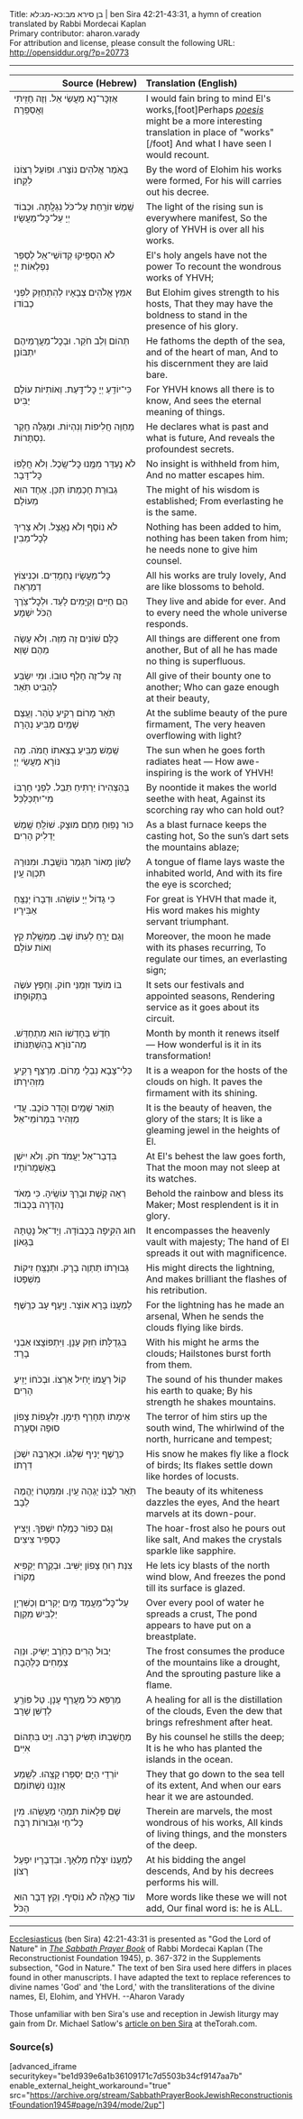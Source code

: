 <html>
<head></head>
<body>
Title: בן סירא מב:כא-מג:לא | ben Sira 42:21-43:31, a hymn of creation translated by Rabbi Mordecai Kaplan<br />
Primary contributor: aharon.varady<br />
For attribution and license, please consult the following URL: <a href="http://opensiddur.org/?p=20773">http://opensiddur.org/?p=20773</a>
<p />
<hr />

<table style="margin-left: auto;margin-right: auto;" class="draggable">
<thead><tr><th id="x" style="text-align: right;">Source (Hebrew)</th><th style="text-align: left;">Translation (English)</th></tr></thead>
<tbody>
<tr><td style="vertical-align:top;" width="46%">
<div class="liturgy"><span lang="he">
אֶזְכׇּר־נָא מַעֲשֵׂי אֵל.
וְזֶה חָזִֽיתִי וַאֲסַפֵּֽרָה׃
</span></div></td>
 
<td style="vertical-align:top;" width="53%">
<div class="english">
I would fain bring to mind El's works,[foot]Perhaps <em><a href="https://en.wikipedia.org/wiki/Poiesis">poesis</a></em> might be a more interesting translation in place of "works"[/foot]
And what I have seen I would recount.
</div></td></tr>


<tr><td style="vertical-align:top;" width="46%">
<div class="liturgy"><span lang="he">
בְּאֹֽמֶר אֱלֹהִים נוֹצָרוּ.
וּפוֹעֵל רְצוֹנוֹ לִקְחוֹ׃
</span></div></td>
 
<td style="vertical-align:top;" width="53%">
<div class="english">
By the word of Elohim his works were formed,
For his will carries out his decree.
</div></td></tr>


<tr><td style="vertical-align:top;" width="46%">
<div class="liturgy"><span lang="he">
שֶֽׁמֶשׁ זוֹרַֽחַת עַל־כֹּל נִגְלָֽתָה.
וּכְבוֹד יְיָ עַל־כׇּל־מַעֲשָׂיו׃
</span></div></td>
 
<td style="vertical-align:top;" width="53%">
<div class="english">
The light of the rising sun is everywhere manifest,
So the glory of YHVH is over all his works.
</div></td></tr>


<tr><td style="vertical-align:top;" width="46%">
<div class="liturgy"><span lang="he">
לֹא הִסְפִּֽיקוּ קְדוֹשֵׁי־אֵל
לְסַפֵּר נִפְלְאוֹת יְיָ׃
</span></div></td>
 
<td style="vertical-align:top;" width="53%">
<div class="english">
El's holy angels have not the power 
To recount the wondrous works of YHVH;
</div></td></tr>


<tr><td style="vertical-align:top;" width="46%">
<div class="liturgy"><span lang="he">
אִמֵּץ אֱלֹהִים צְבָאָיו
לְהִתְחַזֵּק לִפְנֵי כְבוֹדוֹ׃
</span></div></td>
 
<td style="vertical-align:top;" width="53%">
<div class="english">
But Elohim gives strength to his hosts,
That they may have the boldness to stand in the presence of his glory.
</div></td></tr>


<tr><td style="vertical-align:top;" width="46%">
<div class="liturgy"><span lang="he">
תְּהוֹם וְלֵב חֹקֵר.
וּבְכׇל־מַעֲרֻמֵּיהֶם יִתְבּוֹנֵן׃
</span></div></td>
 
<td style="vertical-align:top;" width="53%">
<div class="english">
He fathoms the depth of the sea, and of the heart of man, 
And to his discernment they are laid bare.
</div></td></tr>


<tr><td style="vertical-align:top;" width="46%">
<div class="liturgy"><span lang="he">
כִּי־יוֹדֵֽעַ יְיָ כׇּל־דָּֽעַת.
וְאוֹתִיּוֹת עוֹלָם יַבִּיט׃
</span></div></td>
 
<td style="vertical-align:top;" width="53%">
<div class="english">
For YHVH knows all there is to know,
And sees the eternal meaning of things.
</div></td></tr>


<tr><td style="vertical-align:top;" width="46%">
<div class="liturgy"><span lang="he">
מְחַוֶּה חֲלִיפוֹת וְנִהְיוֹת.
וּמְגַלֶּה חֵֽקֶר נִסְתָּרוֹת.
</span></div></td>
 
<td style="vertical-align:top;" width="53%">
<div class="english">
He declares what is past and what is future,
And reveals the profoundest secrets.
</div></td></tr>


<tr><td style="vertical-align:top;" width="46%">
<div class="liturgy"><span lang="he">
לֹא נֶעְדַּר מִמֶּֽנוּ כׇּל־שָֽׂכֶל.
וְלֹא חֲלָפוֹ כׇּל־דָּבָר׃
</span></div></td>
 
<td style="vertical-align:top;" width="53%">
<div class="english">
No insight is withheld from him,
And no matter escapes him.
</div></td></tr>


<tr><td style="vertical-align:top;" width="46%">
<div class="liturgy"><span lang="he">
גְבוּרַת חָכְמָתוֹ תִּכֵּן.
אֶחָד הוּא מֵעוֹלָם׃
</span></div></td>
 
<td style="vertical-align:top;" width="53%">
<div class="english">
The might of his wisdom is established;
From everlasting he is the same.
</div></td></tr>


<tr><td style="vertical-align:top;" width="46%">
<div class="liturgy"><span lang="he">
לֹא נוֹסָף וְלֹא נֶאֱצָל.
וְלֹא צָרִיךְ לְכׇל־מֵבִין׃
</span></div></td>
 
<td style="vertical-align:top;" width="53%">
<div class="english">
Nothing has been added to him, nothing has been taken from him;
he needs none to give him counsel.
</div></td></tr>


<tr><td style="vertical-align:top;" width="46%">
<div class="liturgy"><span lang="he">
כׇּל־מַעֲשָׂיו נֶחְמָדִים.
וּכְנִיצוֹץ דְמַרְאֶה׃
</span></div></td>
 
<td style="vertical-align:top;" width="53%">
<div class="english">
All his works are truly lovely,
And are like blossoms to behold.
</div></td></tr>


<tr><td style="vertical-align:top;" width="46%">
<div class="liturgy"><span lang="he">
הֵם חַיִּים וְקַיָּמִים לָעַד. 
וּלְכׇל־צֹֽרֶךְ הַכֹּל יִשְׁמָע׃
</span></div></td>
 
<td style="vertical-align:top;" width="53%">
<div class="english">
They live and abide for ever.
And to every need the whole universe responds.
</div></td></tr>


<tr><td style="vertical-align:top;" width="46%">
<div class="liturgy"><span lang="he">
כֻּלָּם שׁוֹנִים זֶה מִזֶּה. 
וְלֹא עָשָׂה מֵהֶם שָׁוְא׃
</span></div></td>
 
<td style="vertical-align:top;" width="53%">
<div class="english">
All things are different one from another,
But of all he has made no thing is superfluous.
</div></td></tr>


<tr><td style="vertical-align:top;" width="46%">
<div class="liturgy"><span lang="he">
זֶה עַל־זֶה חָלַף טוּבוֹ.
וּמִי יִשְׂבַּע לְהַבִּיט תֹּֽאַר׃ 
</span></div></td>
 
<td style="vertical-align:top;" width="53%">
<div class="english">
All give of their bounty one to another;
Who can gaze enough at their beauty,
</div></td></tr>


<tr><td style="vertical-align:top;" width="46%">
<div class="liturgy"><span lang="he">
תֹּֽאַר מָרוֹם רְקִֽיעַ טֹֽהַר.
וְעֶֽצֶם שָׁמַֽיִם מַבִּיעַ נְהָרָה׃
</span></div></td>
 
<td style="vertical-align:top;" width="53%">
<div class="english">
At the sublime beauty of the pure firmament,
The very heaven overflowing with light?
</div></td></tr>


<tr><td style="vertical-align:top;" width="46%">
<div class="liturgy"><span lang="he">
שֶֽׁמֶשׁ מַבִּֽיעַ בְצֵאתוֹ חֻמֹּה.
מַה נּוֹרָא מַעֲשֵׂי יְיָ׃
</span></div></td>
 
<td style="vertical-align:top;" width="53%">
<div class="english">
The sun when he goes forth radiates heat —
How awe-inspiring is the work of YHVH!
</div></td></tr>


<tr><td style="vertical-align:top;" width="46%">
<div class="liturgy"><span lang="he">
בְּהַצְהִירוֹ יַרְתִּיחַ תֵּבֵל.
לִפְנֵי חָרְבּוֹ מִי־יִתְכַּלְכֵּל׃
</span></div></td>
 
<td style="vertical-align:top;" width="53%">
<div class="english">
By noontide it makes the world seethe with heat, 
Against its scorching ray who can hold out?
</div></td></tr>


<tr><td style="vertical-align:top;" width="46%">
<div class="liturgy"><span lang="he">
כּוּר נָפֽוּחַ מֵחֵם מוּצָק. 
שׁוֹלֵֽחַ שֶֽׁמֶשׁ יַדְלִיק הָרִים׃
</span></div></td>
 
<td style="vertical-align:top;" width="53%">
<div class="english">
As a blast furnace keeps the casting hot,
So the sun’s dart sets the mountains ablaze;
</div></td></tr>


<tr><td style="vertical-align:top;" width="46%">
<div class="liturgy"><span lang="he">
לְשוֹן מָאוֹר תִּגְמַר נוֹשָֽׁבֶת. 
וּמִנּוּרָהּ תִּכְוֶה עָֽיִן׃
</span></div></td>
 
<td style="vertical-align:top;" width="53%">
<div class="english">
A tongue of flame lays waste the inhabited world,
And with its fire the eye is scorched;
</div></td></tr>


<tr><td style="vertical-align:top;" width="46%">
<div class="liturgy"><span lang="he">
כִּי גָדוֹל יְיָ עוֹשֵֽׂהוּ.
וּדְבָרוֹ יְנַצֵּֽחַ אַבִּירָיו׃
</span></div></td>
 
<td style="vertical-align:top;" width="53%">
<div class="english">
For great is YHVH that made it,
His word makes his mighty servant triumphant.
</div></td></tr>


<tr><td style="vertical-align:top;" width="46%">
<div class="liturgy"><span lang="he">
וְגַם יָרֵֽחַ לְעִתּוֹ שָׁב.
מֶמְשֶֽׁלֶת קֵץ וְאוֹת עוֹלָם׃
</span></div></td>
 
<td style="vertical-align:top;" width="53%">
<div class="english">
Moreover, the moon he made with its phases recurring, 
To regulate our times, an everlasting sign;
</div></td></tr>


<tr><td style="vertical-align:top;" width="46%">
<div class="liturgy"><span lang="he">
בּוֹ מוֹעֵד וּזְמַנֵּי חוֹק. 
וְחֵֽפֶץ עֹשֶׂה בְּתְקוּפָתוֹ׃
</span></div></td>
 
<td style="vertical-align:top;" width="53%">
<div class="english">
It sets our festivals and appointed seasons,
Rendering service as it goes about its circuit.
</div></td></tr>


<tr><td style="vertical-align:top;" width="46%">
<div class="liturgy"><span lang="he">
חֹֽדֶשׁ בְּחָדְשׁוֹ הוּא מִתְחַדֵּשׁ.
מַה־נּוֹרָא בְּהִשְׁתַּנּוֹתוֹ׃
</span></div></td>
 
<td style="vertical-align:top;" width="53%">
<div class="english">
Month by month it renews itself —
How wonderful is it in its transformation!
</div></td></tr>


<tr><td style="vertical-align:top;" width="46%">
<div class="liturgy"><span lang="he">
כְּלִי־צָבָא נִבְלֵי מָרוֹם.
מְרַצֵּף רָקִֽיעַ מִזְּהִירָתוֹ׃
</span></div></td>
 
<td style="vertical-align:top;" width="53%">
<div class="english">
It is a weapon for the hosts of the clouds on high.
It paves the firmament with its shining.
</div></td></tr>


<tr><td style="vertical-align:top;" width="46%">
<div class="liturgy"><span lang="he">
תּֽוֹאַר שָׁמַֽיִם וַהֲדַר כּוֹכָב.
עֲדִי מַזְהִיר בִּמְרוֹמֵי־אֵל׃
</span></div></td>
 
<td style="vertical-align:top;" width="53%">
<div class="english">
It is the beauty of heaven, the glory of the stars;
It is like a gleaming jewel in the heights of El.
</div></td></tr>


<tr><td style="vertical-align:top;" width="46%">
<div class="liturgy"><span lang="he">
בִּדְבַר־אֵל יַעֲמֹד חֹק.
וְלֹא יִישַׁן בְּאַשְׁמֻרוֹתָיו׃
</span></div></td>
 
<td style="vertical-align:top;" width="53%">
<div class="english">
At El's behest the law goes forth,
That the moon may not sleep at its watches.
</div></td></tr>


<tr><td style="vertical-align:top;" width="46%">
<div class="liturgy"><span lang="he">
רְאֵה קֶֽשֶׁת וּבָרֵךְ עוֹשֶֽׂיהָ.
כִּי מְאֹד נֶהְדָּרָה בְּכָבוֹד׃
</span></div></td>
 
<td style="vertical-align:top;" width="53%">
<div class="english">
Behold the rainbow and bless its Maker;
Most resplendent is it in glory.
</div></td></tr>


<tr><td style="vertical-align:top;" width="46%">
<div class="liturgy"><span lang="he">
חוּג הִקִּֽיפָה בִּכְבוֹדָהּ.
וְיָד־אֵל נָטַֽתָּהּ בְּגָאוֹן׃
</span></div></td>
 
<td style="vertical-align:top;" width="53%">
<div class="english">
It encompasses the heavenly vault with majesty;
The hand of El spreads it out with magnificence.
</div></td></tr>


<tr><td style="vertical-align:top;" width="46%">
<div class="liturgy"><span lang="he">
גְּבוּרָתוֹ תַּתְוֶה בָרָק.
וּתְנַצֵּֽחַ זִיקוֹת מִשְׁפָּטוֹ׃
</span></div></td>
 
<td style="vertical-align:top;" width="53%">
<div class="english">
His might directs the lightning,
And makes brilliant the flashes of his retribution.
</div></td></tr>


<tr><td style="vertical-align:top;" width="46%">
<div class="liturgy"><span lang="he">
לְמַעֲנוֹ בָּרָא אוֹצָר.
וַיָֽעֶף עָב כְּרֶֽשֶׁף׃
</span></div></td>
 
<td style="vertical-align:top;" width="53%">
<div class="english">
For the lightning has he made an arsenal,
When he sends the clouds flying like birds.
</div></td></tr>


<tr><td style="vertical-align:top;" width="46%">
<div class="liturgy"><span lang="he">
בִּגְדֻלָּתוֹ חִזֵּק עָנָן.
וַיִּתְפּוֹצֲצוּ אַבְנֵי בָרָד׃
</span></div></td>
 
<td style="vertical-align:top;" width="53%">
<div class="english">
With his might he arms the clouds;
Hailstones burst forth from them.
</div></td></tr>


<tr><td style="vertical-align:top;" width="46%">
<div class="liturgy"><span lang="he">
קוֹל רַעֲמוֹ יָחִיל אַרְצוֹ. 
וּבְכֹחוֹ יָזִֽיעַ הָרִים׃
</span></div></td>
 
<td style="vertical-align:top;" width="53%">
<div class="english">
The sound of his thunder makes his earth to quake;
By his strength he shakes mountains.
</div></td></tr>


<tr><td style="vertical-align:top;" width="46%">
<div class="liturgy"><span lang="he">
אֵימָתוֹ תְּחָרֵף תֵּימָן.
זִלְעֲפוֹת צָפוֹן סוּפָה וּסְעָרָה׃
</span></div></td>
 
<td style="vertical-align:top;" width="53%">
<div class="english">
The terror of him stirs up the south wind,
The whirlwind of the north, hurricane and tempest;
</div></td></tr>


<tr><td style="vertical-align:top;" width="46%">
<div class="liturgy"><span lang="he">
כְּרֶֽשֶׁף יָנִיף שִׁלְגּוֹ.
וּכְאַרְבֶּה יִשְׁכֹּן דִרָתוֹ׃
</span></div></td>
 
<td style="vertical-align:top;" width="53%">
<div class="english">
His snow he makes fly like a flock of birds;
Its flakes settle down like hordes of locusts.
</div></td></tr>


<tr><td style="vertical-align:top;" width="46%">
<div class="liturgy"><span lang="he">
תֹּֽאַר לִבְנוֹ יַגְהֶה עַֽיִן.
וּמִמִּטְרוֹ יֶהֱמֶה לֵבָב׃
</span></div></td>
 
<td style="vertical-align:top;" width="53%">
<div class="english">
The beauty of its whiteness dazzles the eyes,
And the heart marvels at its down-pour.
</div></td></tr>


<tr><td style="vertical-align:top;" width="46%">
<div class="liturgy"><span lang="he">
וְגַם כְּפוֹר כְּמֶֽלַח יִשְׁפֹּךְ. 
וְיָצִיץ כְּסַפִּיר צִיצִים׃
</span></div></td>
 
<td style="vertical-align:top;" width="53%">
<div class="english">
The hoar-frost also he pours out like salt,
And makes the crystals sparkle like sapphire.
</div></td></tr>


<tr><td style="vertical-align:top;" width="46%">
<div class="liturgy"><span lang="he">
צִנַּת רֽוּחַ צָפוֹן יַשִּׁיב.
וּבְקֶֽרַח יַקְפִּיא מְקוֹרוֹ׃
</span></div></td>
 
<td style="vertical-align:top;" width="53%">
<div class="english">
He lets icy blasts of the north wind blow,
And freezes the pond till its surface is glazed.
</div></td></tr>


<tr><td style="vertical-align:top;" width="46%">
<div class="liturgy"><span lang="he">
עַל־כׇּל־מַעֲמַד מַֽיִם יַקְרִים׃
וְכַשִּׁרְיָן יַלְבִּישׁ מִקְוֶה׃
</span></div></td>
 
<td style="vertical-align:top;" width="53%">
<div class="english">
Over every pool of water he spreads a crust,
The pond appears to have put on a breastplate.
</div></td></tr>


<tr><td style="vertical-align:top;" width="46%">
<div class="liturgy"><span lang="he">
יְבוּל הָרִים כְּחֹֽרֶב יַשִּׂיק.
וּנְוֵה צְמָחִים כַּלֶּהָבָה׃
</span></div></td>
 
<td style="vertical-align:top;" width="53%">
<div class="english">
The frost consumes the produce of the mountains like a drought,
And the sprouting pasture like a flame.
</div></td></tr>


<tr><td style="vertical-align:top;" width="46%">
<div class="liturgy"><span lang="he">
מַרְפֵּא כֹל מַעֲרַף עָנָן.
טַל פּוֹרֵֽעַ לְדַשֵּׁן שָׁרָב׃
</span></div></td>
 
<td style="vertical-align:top;" width="53%">
<div class="english">
A healing for all is the distillation of the clouds,
Even the dew that brings refreshment after heat.
</div></td></tr>


<tr><td style="vertical-align:top;" width="46%">
<div class="liturgy"><span lang="he">
מַחֲשַׁבְתּוֹ תַּשִּׂיק רַבָּה.
וַיֵּט בִּתְהוֹם אִיִּים׃
</span></div></td>
 
<td style="vertical-align:top;" width="53%">
<div class="english">
By his counsel he stills the deep;
It is he who has planted the islands in the ocean.
 </div></td></tr>


<tr><td style="vertical-align:top;" width="46%">
<div class="liturgy"><span lang="he">
יוֹרְדֵי הַיָּם יְסַפְּרוּ קָצֵֽהוּ.
לְשֵֽׁמַע אָזְנֵֽנוּ נִשְׁתּוֹמֵם׃
</span></div></td>
 
<td style="vertical-align:top;" width="53%">
<div class="english">
They that go down to the sea tell of its extent,
And when our ears hear it we are astounded.
</div></td></tr>


<tr><td style="vertical-align:top;" width="46%">
<div class="liturgy"><span lang="he">
שָׁם פְּלָאוֹת תִּמְהֵי מַעֲשֵֽׂהוּ.
מִין כׇּל־חַי וּגְבוּרוֹת רַבָּה׃
</span></div></td>
 
<td style="vertical-align:top;" width="53%">
<div class="english">
Therein are marvels, the most wondrous of his works, 
All kinds of living things, and the monsters of the deep. 
</div></td></tr>


<tr><td style="vertical-align:top;" width="46%">
<div class="liturgy"><span lang="he">
לְמַעֲנוֹ יִצְלַח מַלְאָךְ.
וּבִדְבָרָיו יִפְעַל רָצוֹן׃
</span></div></td>
 
<td style="vertical-align:top;" width="53%">
<div class="english">
At his bidding the angel descends,
And by his decrees performs his will.
</div></td></tr>


<tr><td style="vertical-align:top;" width="46%">
<div class="liturgy"><span lang="he">
עוֹד כָּאֵֽלֶּה לֹא נוֹסִיף.
וְקֵץ דָּבָר הוּא הַכֹּל׃
</span></div></td>
 
<td style="vertical-align:top;" width="53%">
<div class="english">
More words like these we will not add,
Our final word is: he is ALL.
</div></td></tr>
</tbody></table>

<hr />

<a href="https://en.wikipedia.org/wiki/Sirach">Ecclesiasticus</a> (ben Sira) 42:21-43:31 is presented as "God the Lord of Nature" in <em><a href="https://opensiddur.org/compilations/siddurim/sabbath-prayer-book-by-mordecai-kaplan-1945/">The Sabbath Prayer Book</a></em> of Rabbi Mordecai Kaplan (The Reconstructionist Foundation 1945), p. 367-372 in the Supplements subsection, "God in Nature." The text of ben Sira used here differs in places found in other manuscripts. I have adapted the text to replace references to divine names 'God' and 'the Lord,' with the transliterations of the divine names, El, Elohim, and YHVH. --Aharon Varady 

Those unfamiliar with ben Sira's use and reception in Jewish liturgy may gain from Dr. Michael Satlow's <a href="https://thetorah.com/the-wisdom-of-ben-sira-how-jewish/">article on ben Sira</a> at theTorah.com.
 

<h3>Source(s)</h3>

[advanced_iframe securitykey="be1d939e6a1b36109171c7d5503b34cf9147aa7b" enable_external_height_workaround="true" src="https://archive.org/stream/SabbathPrayerBookJewishReconstructionistFoundation1945#page/n394/mode/2up"]
</body>
</html>